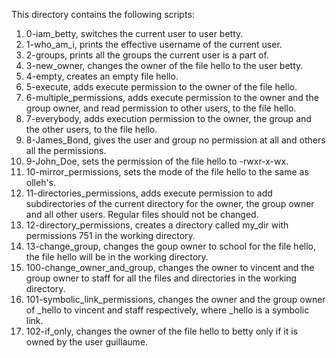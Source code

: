This directory contains the following scripts:
1. 0-iam_betty, switches the current user to user betty.
2. 1-who_am_i, prints the effective username of the current user.
3. 2-groups, prints all the groups the current user is a part of.
4. 3-new_owner, changes the owner of the file hello to the user betty.
5. 4-empty, creates an empty file hello.
6. 5-execute, adds execute permission to the owner of the file hello.
7. 6-multiple_permissions, adds execute permission to the owner and the group owner, and read permission to other users, to the file hello.
8. 7-everybody, adds execution permission to the owner, the group and the other users, to the file hello.
9. 8-James_Bond, gives the user and group no permission at all and others all the permissions.
10. 9-John_Doe, sets the permission of the file hello to -rwxr-x-wx.
11. 10-mirror_permissions, sets the mode of the file hello to the same as olleh's.
12. 11-directories_permissions, adds execute permission to add subdirectories of the current directory for the owner, the group owner and all other users. Regular files should not be changed.
13. 12-directory_permissions, creates a directory called my_dir with permissions 751 in the working directory.
14. 13-change_group, changes the goup owner to school for the file hello, the file hello will be in the working directory.
15. 100-change_owner_and_group, changes the owner to vincent and the group owner to staff for all the files and directories in the working directory.
16. 101-symbolic_link_permissions, changes the owner and the group owner of _hello to vincent and staff respectively, where _hello is a symbolic link.
17. 102-if_only, changes the owner of the file hello to betty only if it is owned by the user guillaume.

